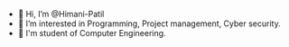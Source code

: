 - 👋 Hi, I’m @Himani-Patil
- 👀 I’m interested in Programming, Project management, Cyber security.
- 🌱 I'm student of Computer Engineering.

<!---
Himani-Patil/Himani-Patil is a ✨ special ✨ repository because its `README.md` (this file) appears on your GitHub profile.
You can click the Preview link to take a look at your changes.
--->
